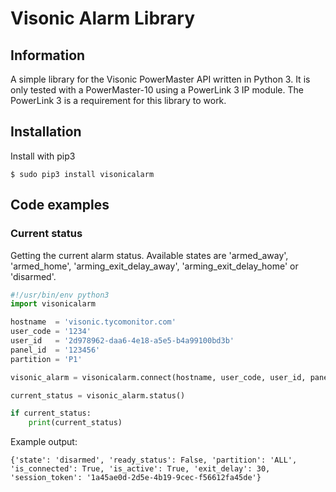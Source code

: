 # Visonic Alarm Library

## Information
A simple library for the Visonic PowerMaster API written in Python 3. It is only tested with a PowerMaster-10 using a PowerLink 3 IP module. The PowerLink 3 is a requirement for this library to work.

## Installation
Install with pip3
```
$ sudo pip3 install visonicalarm
```

## Code examples
### Current status
Getting the current alarm status. Available states are 'armed_away', 'armed_home', 'arming_exit_delay_away', 'arming_exit_delay_home' or 'disarmed'.
```python
#!/usr/bin/env python3
import visonicalarm

hostname  = 'visonic.tycomonitor.com'
user_code = '1234'
user_id   = '2d978962-daa6-4e18-a5e5-b4a99100bd3b'
panel_id  = '123456'
partition = 'P1'

visonic_alarm = visonicalarm.connect(hostname, user_code, user_id, panel_id, partition)

current_status = visonic_alarm.status()

if current_status:
    print(current_status)
```
Example output:
```
{'state': 'disarmed', 'ready_status': False, 'partition': 'ALL', 'is_connected': True, 'is_active': True, 'exit_delay': 30, 'session_token': '1a45ae0d-2d5e-4b19-9cec-f56612fa45de'}
```
